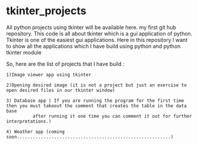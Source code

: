# tkinter_projects
All python projects using tkinter will be available here.
my first git hub repository.
This code is all about tkinter which is a gui application of python.
Tkinter is one of the easiest gui applications.
Here in this repository I want to show all the applications which I have build using python and python tkinter module

So, here are the list of projects that I have build :

	1)Image viewer app using tkinter

	2)Opening desired image (it is not a project but just an exercise to open desired files in our tkinter window)

  	3) Database app ( If you are running the program for the first time then you must takeout the comment that creates the table in the data base
   			  after running it one time you can comment it out for further interpretations.)

 	4) Weather app (coming soon..........................................................)




